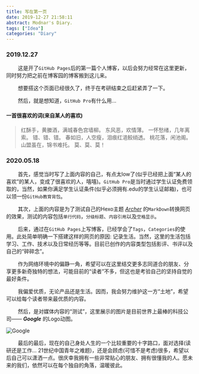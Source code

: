 ```yaml
---
title: 写在第一页
date: 2019-12-27 21:58:11
abstract: Modnar's Diary.
tags: ["Idea"]
categories: "Diary"
---
```


### 2019.12.27

&#160; &#160; &#160; &#160; 这是开了`GitHub Pages`后的第一篇个人博客，以后会努力经常在这里更新，同时努力把之前在博客园的博客搬到这儿来。

&#160; &#160; &#160; &#160; 想要搭这个页面已经很久了，终于在考研结束之后赶紧弄了一下。

&#160; &#160; &#160; &#160; 然后，就是想知道，`GitHub Pro`有什么用...

#### 一首很喜欢的词(来自某人的喜欢)

> 红酥手，黄縢酒，满城春色宫墙柳。
> 东风恶，欢情薄。
> 一怀愁绪，几年离索。
> 错、错、错。
> 春如旧，人空瘦，泪痕红浥鲛绡透。
> 桃花落，闲池阁。
> 山盟虽在，锦书难托。
> 莫、莫、莫！

### 2020.05.18

&#160; &#160; &#160; &#160; 首先，感觉当时写了上面内容的自己，有点太low了(似乎已经把上面“某人的喜欢”的某人，变成了很喜欢的人，嘻嘻)。`GitHub Pro`是当时通过学生认证免费领取的，当然，如果你满足学生认证条件(似乎必须拥有.edu的学生认证邮箱)，也可以领一份`GitHub教育背包`。

&#160; &#160; &#160; &#160; 其次，上面的内容是为了测试自己的Hexo主题 [_Archer_](https://github.com/fi3ework/hexo-theme-archer) 的`MarkDown`转换网页的效果，测试的内容包括`单行代码`，`分级标题`、`内容引用`以及`空格显示`。

&#160; &#160; &#160; &#160; 后来，通过在`GitHub Pages`上写博客，已经学会了`Tags`，`Categories`的使用。此处简单明确一下搭建这样的网页的原因: 记录生活。当然，这里的生活包括学习、工作、技术以及日常经历等等。目前已创作的内容类型包括影评、书评以及自己的“碎碎念”。

&#160; &#160; &#160; &#160; 作为网络环境中的偏静一角，希望可以在这里结交更多志同道合的朋友、分享更多新奇独特的想法，可能目前的“读者”不多，但这也是考验自己的坚持自觉的最好条件。

&#160; &#160; &#160; &#160; 我偏爱优质，无论产品还是生活。因而，我会努力维护这一方“土地”，希望可以给每个读者带来最优质的内容。

&#160; &#160; &#160; &#160; 然后，是对媒体内容的“测试”，这里展示的图片是目前世界上最棒的科技公司—— _**Google**_ 的Logo动图。

![Google](google.gif)

&#160; &#160; &#160; &#160; 最后的最后，现在的自己身处人生的一个比较重要的十字路口，面对选择(读研还是工作... 21世纪中国青年之难题)，还是会顾虑(可惜不是考虑)很多，希望以后自己可以潇洒一点。很庆幸我拥有一些非常贴心的朋友、拥有很懂我的人。愿未来的我们，依然可以在每个独自的角落，温暖彼此。


